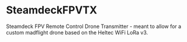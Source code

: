 # SteamdeckFPVTX

Steamdeck FPV Remote Control Drone Transmitter - meant to allow for a custom madflight drone based on the Heltec WiFi LoRa v3.
